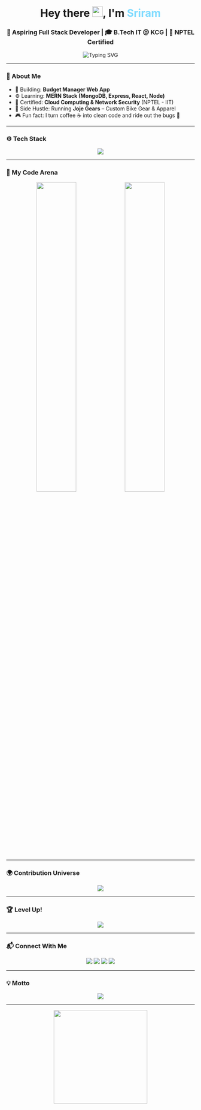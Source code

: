 <h1 align="center">
  Hey there <img src="https://media.giphy.com/media/hvRJCLFzcasrR4ia7z/giphy.gif" width="28px" />, I'm <span style="color:#7FDBFF;">Sriram</span>
</h1>

<h3 align="center">🚀 Aspiring Full Stack Developer | 🎓 B.Tech IT @ KCG | 🏅 NPTEL Certified</h3>

<p align="center">
  <img src="https://readme-typing-svg.demolab.com?font=Fira+Code&weight=500&size=20&pause=1000&color=00FFFF&center=true&vCenter=true&width=500&lines=Code.+Ride.+Repeat.;MERN+Stack+Dev+in+Progress...;React+%7C+Node+%7C+MongoDB+Addict;Building+Cool+Stuff+on+the+Web" alt="Typing SVG" />
</p>

---

### 🧠 About Me

- 🧩 Building: **Budget Manager Web App**
- ⚙️ Learning: **MERN Stack (MongoDB, Express, React, Node)**
- 📜 Certified: **Cloud Computing & Network Security** (NPTEL - IIT)
- 🛵 Side Hustle: Running **Joje Gears** – Custom Bike Gear & Apparel
- 🎮 Fun fact: I turn coffee ☕ into clean code and ride out the bugs 🐞

---

### ⚙️ Tech Stack

<p align="center">
  <img src="https://skillicons.dev/icons?i=react,nodejs,express,mongodb,html,css,js,ts,tailwind,bootstrap,figma,git,github,vscode,linux,postman" />
</p>

---

### 🚀 My Code Arena

<p align="center">
  <img src="https://github-readme-stats-sigma-five.vercel.app/api?username=sriram2907&theme=tokyonight&show_icons=true&rank_icon=github&border_radius=15&custom_title=✨+Sriram's+Coding+Stats+✨" width="46%" />
  <img src="https://github-readme-streak-stats.herokuapp.com?user=sriram2907&theme=tokyonight&hide_border=true&border_radius=15&fire=FF9D00&currStreakLabel=7FDBFF&sideNums=F77BFA" width="46%" />
</p>

---

### 🌍 Contribution Universe

<p align="center">
  <img src="https://github-readme-activity-graph.vercel.app/graph?username=sriram2907&theme=aurora&hide_border=true&radius=15&area=true&point=FF00FF&line=00FFFF&color=00FFD1" />
</p>

---

### 🏆 Level Up!

<p align="center">
  <img src="https://github-profile-trophy.vercel.app/?username=sriram2907&theme=tokyonight&no-frame=true&title=Commit,PullRequest,Repositories,Stars" />
</p>

---

### 📬 Connect With Me

<p align="center">
  <a href="mailto:sriramv1227@gmail.com"><img src="https://img.shields.io/badge/Gmail-sriramv1227@gmail.com-red?style=for-the-badge&logo=gmail&logoColor=white" /></a>
  <a href="https://linkedin.com/in/sri-ram-92389425b"><img src="https://img.shields.io/badge/LinkedIn-Let's Connect-blue?style=for-the-badge&logo=linkedin" /></a>
  <a href="https://github.com/sriram2907"><img src="https://img.shields.io/badge/GitHub-Follow%20Me-black?style=for-the-badge&logo=github" /></a>
  <a href="https://instagram.com/srixxam"><img src="https://img.shields.io/badge/Instagram-@srixxam-E1306C?style=for-the-badge&logo=instagram&logoColor=white" /></a>
</p>

---

### 💡 Motto

<p align="center">
  <img src="https://quotes-github-readme.vercel.app/api?type=horizontal&theme=radical&quote=Stay%20humble.%20Keep%20learning.%20Ride%20%26%20Code." />
</p>

---

<p align="center">
  <img src="https://media.giphy.com/media/qgQUggAC3Pfv687qPC/giphy.gif" width="250px" />
</p>
